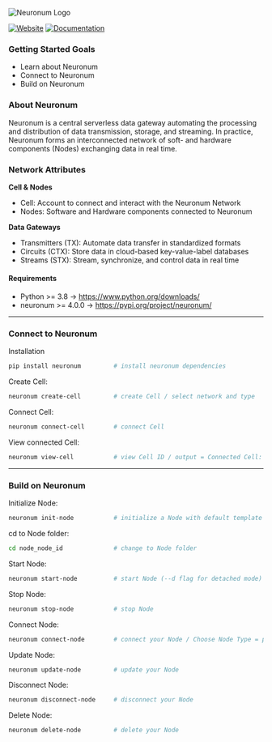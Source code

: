 ![Neuronum Logo](https://neuronum.net/static/logo_pip.png "Neuronum")

[![Website](https://img.shields.io/badge/Website-Neuronum-blue)](https://neuronum.net) [![Documentation](https://img.shields.io/badge/Docs-Read%20now-green)](https://github.com/neuronumcybernetics/neuronum)


### **Getting Started Goals**
- Learn about Neuronum
- Connect to Neuronum
- Build on Neuronum


### **About Neuronum**
Neuronum is a central serverless data gateway automating the processing and distribution of data transmission, storage, and streaming.
In practice, Neuronum forms an interconnected network of soft- and hardware components (Nodes) exchanging data in real time.


### **Network Attributes**
**Cell & Nodes**
- Cell: Account to connect and interact with the Neuronum Network
- Nodes: Software and Hardware components connected to Neuronum

**Data Gateways**
- Transmitters (TX): Automate data transfer in standardized formats
- Circuits (CTX): Store data in cloud-based key-value-label databases
- Streams (STX): Stream, synchronize, and control data in real time


#### Requirements
- Python >= 3.8 -> https://www.python.org/downloads/
- neuronum >= 4.0.0 -> https://pypi.org/project/neuronum/


------------------


### **Connect to Neuronum**
Installation
```sh
pip install neuronum         # install neuronum dependencies
```

Create Cell:
```sh
neuronum create-cell         # create Cell / select network and type
```

Connect Cell:
```sh
neuronum connect-cell        # connect Cell
```

View connected Cell:
```sh
neuronum view-cell           # view Cell ID / output = Connected Cell: 'your_cell_id'"
```


------------------



### **Build on Neuronum**
Initialize Node:
```sh
neuronum init-node           # initialize a Node with default template
```

cd to Node folder:
```sh
cd node_node_id              # change to Node folder
```

Start Node:
```sh
neuronum start-node          # start Node (--d flag for detached mode) / scan = Off / output = "Hello, Neuronum!"
```

Stop Node:
```sh
neuronum stop-node           # stop Node
```

Connect Node:
```sh
neuronum connect-node        # connect your Node / Choose Node Type = private / Node description = Test Node
```

Update Node:
```sh
neuronum update-node         # update your Node
```

Disconnect Node:
```sh
neuronum disconnect-node     # disconnect your Node
```

Delete Node:
```sh
neuronum delete-node         # delete your Node
```
